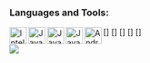 ### Languages and Tools:
[<img align="left" alt="IntelliJ" width="30px" src="https://user-images.githubusercontent.com/51067790/150720930-2238b8d2-5571-4470-98ff-fccc84eda493.jpg" />]
[<img align="left" alt="Java" width="30px" src="https://user-images.githubusercontent.com/51067790/150720353-d63f0028-e0d3-4d16-a8a2-43b2f67ed1fb.png" />]
[<img align="left" alt="Java" width="30px" src="https://user-images.githubusercontent.com/51067790/150720378-bdf56008-65db-4c8e-9291-28921d3c7c44.png" />]
[<img align="left" alt="Java" width="30px" src="https://user-images.githubusercontent.com/51067790/150720403-ea3fc8f6-dcb0-4b6b-924a-9d5c3432ba59.jpg" />]
[<img align="left" alt="Android" width="30px" src="https://user-images.githubusercontent.com/51067790/150720427-497e0705-0aaf-4b93-a672-f28468046b02.png" />]

<p align="left">
    <image src="https://github-readme-stats-zeta-wine.vercel.app/api?username=CptbeffHeart&show_icons=true&theme=tokyonight&hide_title=true&include_all_commits=true"><br>
</p>
